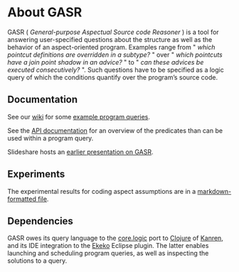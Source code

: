 # About GASR

GASR ( *General-purpose Aspectual Source code Reasoner* ) is a tool for answering user-specified questions about the structure as well as the behavior of an aspect-oriented program. Examples range from " _which pointcut definitions are overridden in a subtype?_ " over " _which pointcuts have a join point shadow in an advice?_ " to " _can these advices be executed consecutively?_ ". Such questions have to be specified as a logic query of which the conditions quantify over the program’s source code. 

## Documentation

See our [wiki](https://github.com/cderoove/damp.ekeko.aspectj/wiki) for some [example program queries](https://github.com/cderoove/damp.ekeko.aspectj/wiki/Example-Queries). 

See the [API documentation](http://cderoove.github.com/damp.ekeko.aspectj/) for an overview of the predicates than can be used within a program query.

Slideshare hosts an [earlier presentation on GASR](http://www.slideshare.net/oniroi/detecting-aspectspecific-code-smells-using-ekeko-for-aspectj). 

## Experiments

The experimental results for coding aspect assumptions are in a [markdown-formatted file](https://github.com/cderoove/damp.ekeko.aspectj/blob/master/experimental-results.md).

## Dependencies

GASR owes its query language to the [core.logic](https://github.com/clojure/core.logic) port to [Clojure](http://clojure.org/) of [Kanren](http://kanren.sourceforge.net/), and its IDE integration to the [Ekeko](https://github.com/cderoove/damp.ekeko/tree/master/EkekoPlugin) Eclipse plugin. The latter enables launching and scheduling program queries, as well as inspecting the solutions to a query. 

